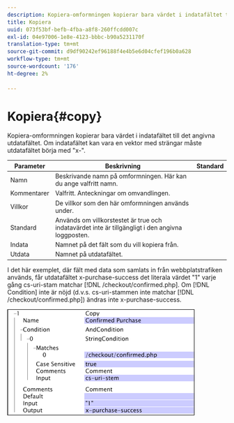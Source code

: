 ```yaml
---
description: Kopiera-omformningen kopierar bara värdet i indatafältet till det angivna utdatafältet. Om indatafältet kan vara en vektor med strängar måste utdatafältet börja med "x-".
title: Kopiera
uuid: 073f53bf-befb-4fba-a8f8-260ffcdd007c
exl-id: 04e97006-1e8e-4123-bbbc-b90a5231170f
translation-type: tm+mt
source-git-commit: d9df90242ef96188f4e4b5e6d04cfef196b0a628
workflow-type: tm+mt
source-wordcount: '176'
ht-degree: 2%

---
```


# Kopiera{#copy}

Kopiera-omformningen kopierar bara värdet i indatafältet till det angivna utdatafältet. Om indatafältet kan vara en vektor med strängar måste utdatafältet börja med &quot;x-&quot;.

| Parameter | Beskrivning | Standard |
|---|---|---|
| Namn | Beskrivande namn på omformningen. Här kan du ange valfritt namn. |  |
| Kommentarer | Valfritt. Anteckningar om omvandlingen. |  |
| Villkor | De villkor som den här omformningen används under. |  |
| Standard | Används om villkorstestet är true och indatavärdet inte är tillgängligt i den angivna loggposten. |  |
| Indata | Namnet på det fält som du vill kopiera från. |  |
| Utdata | Namnet på utdatafältet. |  |

I det här exemplet, där fält med data som samlats in från webbplatstrafiken används, får utdatafältet x-purchase-success det literala värdet &quot;1&quot; varje gång cs-uri-stam matchar [!DNL /checkout/confirmed.php]. Om [!DNL Condition] inte är nöjd (d.v.s. cs-uri-stammen inte matchar [!DNL /checkout/confirmed.php]) ändras inte x-purchase-success.

![](assets/cfg_TransformationType_Copy.png)
